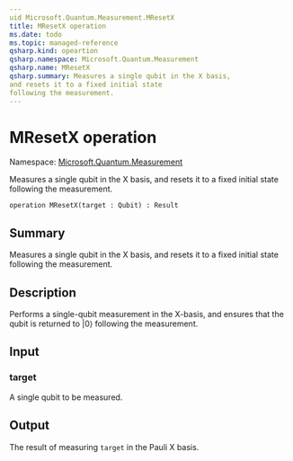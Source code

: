 ```yaml
---
uid Microsoft.Quantum.Measurement.MResetX
title: MResetX operation
ms.date: todo
ms.topic: managed-reference
qsharp.kind: opeartion
qsharp.namespace: Microsoft.Quantum.Measurement
qsharp.name: MResetX
qsharp.summary: Measures a single qubit in the X basis,
and resets it to a fixed initial state
following the measurement.
---
```


# MResetX operation

Namespace: [Microsoft.Quantum.Measurement](xref:Microsoft.Quantum.Measurement)

Measures a single qubit in the X basis,
and resets it to a fixed initial state
following the measurement.
```qsharp
operation MResetX(target : Qubit) : Result
```

## Summary
Measures a single qubit in the X basis,
and resets it to a fixed initial state
following the measurement.

## Description
Performs a single-qubit measurement in the X-basis,
and ensures that the qubit is returned to |0⟩
following the measurement.

## Input
### target
A single qubit to be measured.

## Output
The result of measuring `target` in the Pauli X basis.
